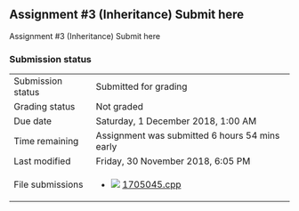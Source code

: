 <h2>Assignment #3 (Inheritance) Submit here</h2>Assignment #3 (Inheritance) Submit here<br />

<h3>Submission status</h3><table>
<tbody><tr>
<td>Submission status</td>
<td>Submitted for grading</td>
</tr>
<tr>
<td>Grading status</td>
<td>Not graded</td>
</tr>
<tr>
<td>Due date</td>
<td>Saturday, 1 December 2018, 1:00 AM</td>
</tr>
<tr>
<td>Time remaining</td>
<td>Assignment was submitted 6 hours 54 mins early</td>
</tr>
<tr>
<td>Last modified</td>
<td>Friday, 30 November 2018, 6:05 PM</td>
</tr>
<tr>
<td>File submissions</td>
<td><ul><li><img src="file%5Csourcecode.png" /> <a href="file%5C1705045.cpp">1705045.cpp</a> 
</li></ul>

</td>
</tr>

</tbody>
</table>



